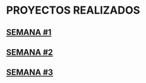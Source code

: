 # PROYECTOS REALIZADOS

## [SEMANA #1](https://github.com/mikerazor5786/Challenges_Core-Code_Miguel-Tellez/blob/007011ecf9e6181f2f0ef6f503d6b30b30b3dca8/contenido/semana1.md)

## [SEMANA #2](https://github.com/mikerazor5786/Challenges_Core-Code_Miguel-Tellez/blob/44cf2db52a277a1f83f92ddec64e15e0c394aec2/contenido/semana2.md)

## [SEMANA #3](https://github.com/mikerazor5786/Challenges_Core-Code_Miguel-Tellez/blob/f763af6c8a113b7fdced561c91ef981fb9b08041/contenido/semana3.md)
